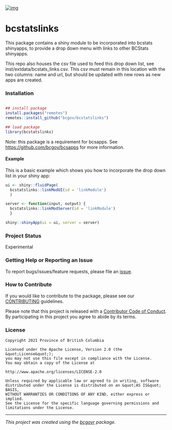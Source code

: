 [![img](https://img.shields.io/badge/Lifecycle-Experimental-339999)](https://github.com/bcgov/repomountie/blob/master/doc/lifecycle-badges.md)

# bcstatslinks

This package contains a shiny module to be incorporated into bcstats
shinyapps, to provide a drop down menu with links to other BCStats
shinyapps.

This repo also houses the csv file used to feed this drop down list, see
inst/extdata/bcstats_links.csv. This csv must remain in this location
with the two columns: name and url, but should be updated with new rows
as new apps are created.

### Installation

``` r

## install package
install.packages("remotes")
remotes::install_github("bcgov/bcstatslinks")

## load package
library(bcstatslinks)
```

Note: this package is a requirement for bcsapps. See
<https://github.com/bcgov/bcsapps> for more information.

#### Example

This is a basic example which shows you how to incorporate the drop down
list in your shiny app:

``` r
ui <- shiny::fluidPage(
  bcstatslinks::linkModUI(id = 'linkModule')
  )

server <- function(input, output) { 
  bcstatslinks::linkModServer(id = 'linkModule')
  }

shiny::shinyApp(ui = ui, server = server)
```

### Project Status

Experimental

### Getting Help or Reporting an Issue

To report bugs/issues/feature requests, please file an
[issue](https://github.com/bcgov/bcstatslinks/issues/).

### How to Contribute

If you would like to contribute to the package, please see our
[CONTRIBUTING](CONTRIBUTING.md) guidelines.

Please note that this project is released with a [Contributor Code of
Conduct](CODE_OF_CONDUCT.md). By participating in this project you agree
to abide by its terms.

### License

    Copyright 2021 Province of British Columbia

    Licensed under the Apache License, Version 2.0 (the &quot;License&quot;);
    you may not use this file except in compliance with the License.
    You may obtain a copy of the License at

    http://www.apache.org/licenses/LICENSE-2.0

    Unless required by applicable law or agreed to in writing, software distributed under the License is distributed on an &quot;AS IS&quot; BASIS,
    WITHOUT WARRANTIES OR CONDITIONS OF ANY KIND, either express or implied.
    See the License for the specific language governing permissions and limitations under the License.

------------------------------------------------------------------------

*This project was created using the
[bcgovr](https://github.com/bcgov/bcgovr) package.*
